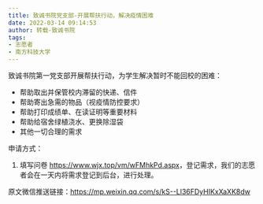 ```yaml
---
title: 致诚书院党支部-开展帮扶行动，解决疫情困难
date: 2022-03-14 09:14:53
author: 转载-致诚书院
tags:
- 志愿者
- 南方科技大学
---
```


致诚书院第一党支部开展帮扶行动，为学生解决暂时不能回校的困难：
* 帮助取出并保管校内滞留的快递、信件
* 帮助寄出急需的物品（视疫情防控要求）
* 帮助打印成绩单、在读证明等重要材料
* 帮助给宿舍绿植浇水、更换除湿袋
* 其他一切合理的需求

申请方式：
1. 填写问卷 <https://www.wjx.top/vm/wFMhkPd.aspx>，登记需求，我们的志愿者会在一天内将需求登记到后台，进行处理。

原文微信推送链接：<https://mp.weixin.qq.com/s/kS--Ll36FDyHIKxXaXK8dw>